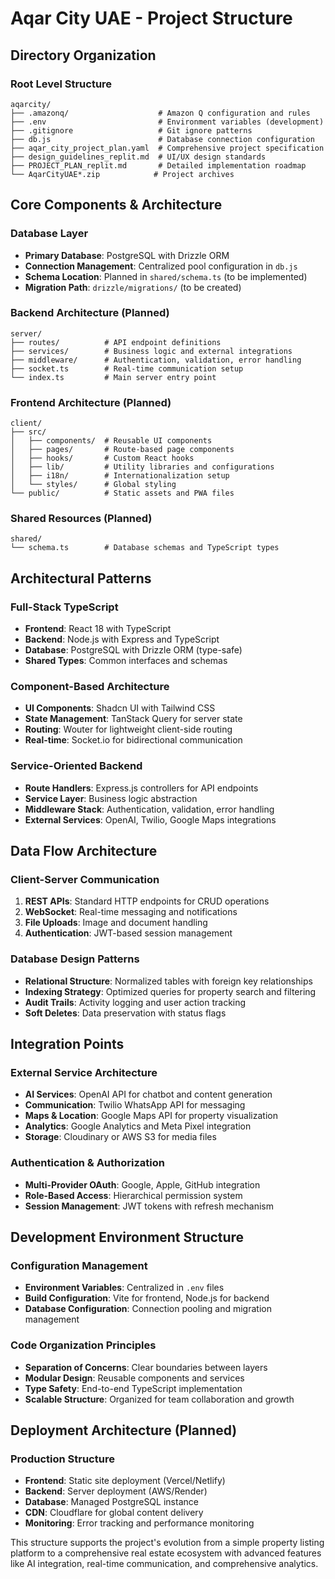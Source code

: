 # Aqar City UAE - Project Structure

## Directory Organization

### Root Level Structure
```
aqarcity/
├── .amazonq/                    # Amazon Q configuration and rules
├── .env                         # Environment variables (development)
├── .gitignore                   # Git ignore patterns
├── db.js                        # Database connection configuration
├── aqar_city_project_plan.yaml  # Comprehensive project specification
├── design_guidelines_replit.md  # UI/UX design standards
├── PROJECT_PLAN_replit.md       # Detailed implementation roadmap
└── AqarCityUAE*.zip            # Project archives
```

## Core Components & Architecture

### Database Layer
- **Primary Database**: PostgreSQL with Drizzle ORM
- **Connection Management**: Centralized pool configuration in `db.js`
- **Schema Location**: Planned in `shared/schema.ts` (to be implemented)
- **Migration Path**: `drizzle/migrations/` (to be created)

### Backend Architecture (Planned)
```
server/
├── routes/          # API endpoint definitions
├── services/        # Business logic and external integrations
├── middleware/      # Authentication, validation, error handling
├── socket.ts        # Real-time communication setup
└── index.ts         # Main server entry point
```

### Frontend Architecture (Planned)
```
client/
├── src/
│   ├── components/  # Reusable UI components
│   ├── pages/       # Route-based page components
│   ├── hooks/       # Custom React hooks
│   ├── lib/         # Utility libraries and configurations
│   ├── i18n/        # Internationalization setup
│   └── styles/      # Global styling
└── public/          # Static assets and PWA files
```

### Shared Resources (Planned)
```
shared/
└── schema.ts        # Database schemas and TypeScript types
```

## Architectural Patterns

### Full-Stack TypeScript
- **Frontend**: React 18 with TypeScript
- **Backend**: Node.js with Express and TypeScript
- **Database**: PostgreSQL with Drizzle ORM (type-safe)
- **Shared Types**: Common interfaces and schemas

### Component-Based Architecture
- **UI Components**: Shadcn UI with Tailwind CSS
- **State Management**: TanStack Query for server state
- **Routing**: Wouter for lightweight client-side routing
- **Real-time**: Socket.io for bidirectional communication

### Service-Oriented Backend
- **Route Handlers**: Express.js controllers for API endpoints
- **Service Layer**: Business logic abstraction
- **Middleware Stack**: Authentication, validation, error handling
- **External Services**: OpenAI, Twilio, Google Maps integrations

## Data Flow Architecture

### Client-Server Communication
1. **REST APIs**: Standard HTTP endpoints for CRUD operations
2. **WebSocket**: Real-time messaging and notifications
3. **File Uploads**: Image and document handling
4. **Authentication**: JWT-based session management

### Database Design Patterns
- **Relational Structure**: Normalized tables with foreign key relationships
- **Indexing Strategy**: Optimized queries for property search and filtering
- **Audit Trails**: Activity logging and user action tracking
- **Soft Deletes**: Data preservation with status flags

## Integration Points

### External Service Architecture
- **AI Services**: OpenAI API for chatbot and content generation
- **Communication**: Twilio WhatsApp API for messaging
- **Maps & Location**: Google Maps API for property visualization
- **Analytics**: Google Analytics and Meta Pixel integration
- **Storage**: Cloudinary or AWS S3 for media files

### Authentication & Authorization
- **Multi-Provider OAuth**: Google, Apple, GitHub integration
- **Role-Based Access**: Hierarchical permission system
- **Session Management**: JWT tokens with refresh mechanism

## Development Environment Structure

### Configuration Management
- **Environment Variables**: Centralized in `.env` files
- **Build Configuration**: Vite for frontend, Node.js for backend
- **Database Configuration**: Connection pooling and migration management

### Code Organization Principles
- **Separation of Concerns**: Clear boundaries between layers
- **Modular Design**: Reusable components and services
- **Type Safety**: End-to-end TypeScript implementation
- **Scalable Structure**: Organized for team collaboration and growth

## Deployment Architecture (Planned)

### Production Structure
- **Frontend**: Static site deployment (Vercel/Netlify)
- **Backend**: Server deployment (AWS/Render)
- **Database**: Managed PostgreSQL instance
- **CDN**: Cloudflare for global content delivery
- **Monitoring**: Error tracking and performance monitoring

This structure supports the project's evolution from a simple property listing platform to a comprehensive real estate ecosystem with advanced features like AI integration, real-time communication, and comprehensive analytics.